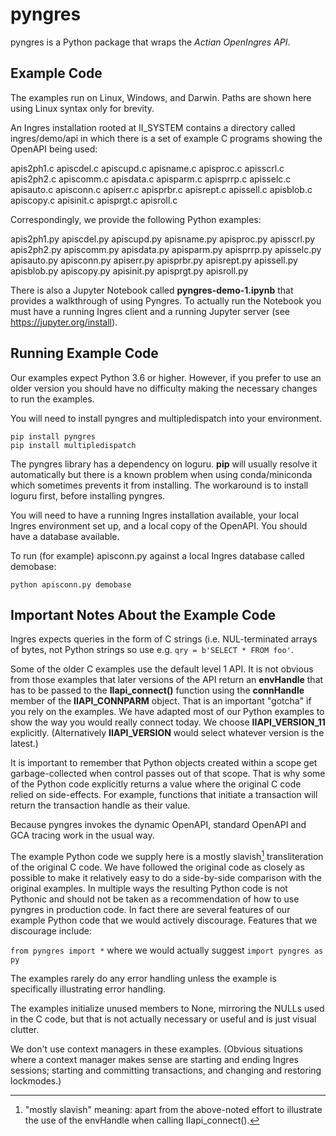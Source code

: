 # pyngres

pyngres is a Python package that wraps the *Actian OpenIngres API*.

## Example Code

The examples run on Linux, Windows, and Darwin. Paths are shown here using
Linux syntax only for brevity.

An Ingres installation rooted at II_SYSTEM contains a directory called
ingres/demo/api in which there is a set of example C programs showing the
OpenAPI being used:

apis2ph1.c  apiscdel.c  apiscupd.c  apisname.c  apisproc.c  apisscrl.c
apis2ph2.c  apiscomm.c  apisdata.c  apisparm.c  apisprrp.c  apisselc.c
apisauto.c  apisconn.c  apiserr.c   apisprbr.c  apisrept.c  apissell.c
apisblob.c  apiscopy.c  apisinit.c  apisprgt.c  apisroll.c

Correspondingly, we provide the following Python examples:

apis2ph1.py  apiscdel.py  apiscupd.py  apisname.py  apisproc.py  apisscrl.py
apis2ph2.py  apiscomm.py  apisdata.py  apisparm.py  apisprrp.py  apisselc.py
apisauto.py  apisconn.py  apiserr.py   apisprbr.py  apisrept.py  apissell.py
apisblob.py  apiscopy.py  apisinit.py  apisprgt.py  apisroll.py

There is also a Jupyter Notebook called **pyngres-demo-1.ipynb** that provides a walkthrough of using Pyngres. To actually run the Notebook you must have a running Ingres client and a running Jupyter server (see https://jupyter.org/install). 

## Running Example Code

Our examples expect Python 3.6 or higher. However, if you prefer to use an
older version you should have no difficulty making the necessary changes to 
run the examples.

You will need to install pyngres and multipledispatch into your environment.
```
pip install pyngres
pip install multipledispatch
```

The pyngres library has a dependency on loguru. **pip** will usually resolve
it automatically but there is a known problem when using conda/miniconda
which sometimes prevents it from installing. The workaround is to install loguru
first, before installing pyngres.

You will need to have a running Ingres installation available, your local
Ingres environment set up, and a local copy of the OpenAPI. You should have
a database available.

To run (for example) apisconn.py against a local Ingres database called
demobase:
```
python apisconn.py demobase
```

## Important Notes About the Example Code
Ingres expects queries in the form of C strings (i.e. NUL-terminated
arrays of bytes, not Python strings so use e.g. 
```qry = b'SELECT * FROM foo'```.

Some of the older C examples use the default level 1 API. It is not
obvious from those examples that later versions of the API return an
**envHandle** that has to be passed to the **IIapi_connect()** function using 
the **connHandle** member of the **IIAPI_CONNPARM** object. That is an 
important "gotcha" if you rely on the examples. We have adapted most of
our Python examples to show the way you would really connect today. We choose
**IIAPI_VERSION_11** explicitly. (Alternatively **IIAPI_VERSION** would select
whatever version is the latest.)

It is important to remember that Python objects created within a scope get 
garbage-collected when control passes out of that scope. That is why some of
the Python code explicitly returns a value where the original C code relied 
on side-effects. For example, functions that initiate a transaction 
will return the transaction handle as their value.

Because pyngres invokes the dynamic OpenAPI, standard OpenAPI and GCA tracing
work in the usual way.

The example Python code we supply here is a mostly slavish[^1] transliteration of the 
original C code. We have followed the original code as closely as possible
to make it relatively easy to do a side-by-side comparison with the original
examples. In multiple ways the resulting Python code is not Pythonic and should
not be taken as a recommendation of how to use pyngres in production code.
In fact there are several features of our example Python code that we would
actively discourage. Features that we discourage include:

```from pyngres import *```
where we would actually suggest 
```import pyngres as py```

The examples rarely do any error handling unless the example is specifically 
illustrating error handling.

The examples initialize unused members to None, mirroring the NULLs used
in the C code, but that is not actually necessary or useful and is just
visual clutter.

We don't use context managers in these examples. (Obvious situations where
a context manager makes sense are starting and ending Ingres sessions;
starting and committing transactions, and changing and restoring lockmodes.)

[^1]: "mostly slavish" meaning: apart from the above-noted effort to illustrate
the use of the envHandle when calling IIapi_connect().

